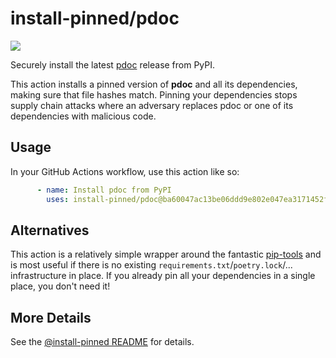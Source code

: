 

# install-pinned/pdoc

![](https://shields.io/badge/python-3.7%20%7C%203.8%20%7C%203.9%20%7C%203.10%20%7C%203.11-blue)

Securely install the latest [pdoc](https://pypi.org/project/pdoc/) release from PyPI.

This action installs a pinned version of **pdoc** and all its dependencies,         making sure that file hashes match. Pinning your dependencies stops supply chain attacks where an adversary         replaces pdoc or one of its dependencies with malicious code.

## Usage

In your GitHub Actions workflow, use this action like so:

```yaml
      - name: Install pdoc from PyPI
        uses: install-pinned/pdoc@ba60047ac13be06ddd9e802e047ea3171452f616  # 12.2.1
```

## Alternatives

This action is a relatively simple wrapper around the fantastic [pip-tools](https://pip-tools.rtfd.io)         and is most useful if there is no existing `requirements.txt`/`poetry.lock`/... infrastructure in place.         If you already pin all your dependencies in a single place, you don't need it!

## More Details

See the [@install-pinned README](https://github.com/install-pinned) for details.
